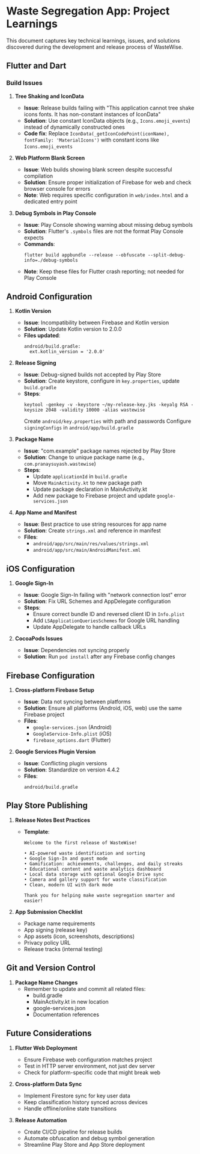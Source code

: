 # Waste Segregation App: Project Learnings

This document captures key technical learnings, issues, and solutions discovered during the development and release process of WasteWise.

## Flutter and Dart

### Build Issues

1. **Tree Shaking and IconData**
   - **Issue**: Release builds failing with "This application cannot tree shake icons fonts. It has non-constant instances of IconData"
   - **Solution**: Use constant IconData objects (e.g., `Icons.emoji_events`) instead of dynamically constructed ones
   - **Code fix**: Replace `IconData(_getIconCodePoint(iconName), fontFamily: 'MaterialIcons')` with constant icons like `Icons.emoji_events`

2. **Web Platform Blank Screen**
   - **Issue**: Web builds showing blank screen despite successful compilation
   - **Solution**: Ensure proper initialization of Firebase for web and check browser console for errors
   - **Note**: Web requires specific configuration in `web/index.html` and a dedicated entry point

3. **Debug Symbols in Play Console**
   - **Issue**: Play Console showing warning about missing debug symbols
   - **Solution**: Flutter's `.symbols` files are not the format Play Console expects
   - **Commands**:
     ```
     flutter build appbundle --release --obfuscate --split-debug-info=./debug-symbols
     ```
   - **Note**: Keep these files for Flutter crash reporting; not needed for Play Console

## Android Configuration

1. **Kotlin Version**
   - **Issue**: Incompatibility between Firebase and Kotlin version
   - **Solution**: Update Kotlin version to 2.0.0
   - **Files updated**:
     ```
     android/build.gradle:
       ext.kotlin_version = '2.0.0'
     ```

2. **Release Signing**
   - **Issue**: Debug-signed builds not accepted by Play Store
   - **Solution**: Create keystore, configure in `key.properties`, update `build.gradle`
   - **Steps**:
     ```
     keytool -genkey -v -keystore ~/my-release-key.jks -keyalg RSA -keysize 2048 -validity 10000 -alias wastewise
     ```
     Create `android/key.properties` with path and passwords
     Configure `signingConfigs` in `android/app/build.gradle`

3. **Package Name**
   - **Issue**: "com.example" package names rejected by Play Store
   - **Solution**: Change to unique package name (e.g., `com.pranaysuyash.wastewise`)
   - **Steps**:
     - Update `applicationId` in `build.gradle`
     - Move `MainActivity.kt` to new package path
     - Update package declaration in MainActivity.kt
     - Add new package to Firebase project and update `google-services.json`

4. **App Name and Manifest**
   - **Issue**: Best practice to use string resources for app name
   - **Solution**: Create `strings.xml` and reference in manifest
   - **Files**:
     - `android/app/src/main/res/values/strings.xml`
     - `android/app/src/main/AndroidManifest.xml`

## iOS Configuration

1. **Google Sign-In**
   - **Issue**: Google Sign-In failing with "network connection lost" error
   - **Solution**: Fix URL Schemes and AppDelegate configuration
   - **Steps**:
     - Ensure correct bundle ID and reversed client ID in `Info.plist`
     - Add `LSApplicationQueriesSchemes` for Google URL handling
     - Update AppDelegate to handle callback URLs

2. **CocoaPods Issues**
   - **Issue**: Dependencies not syncing properly
   - **Solution**: Run `pod install` after any Firebase config changes

## Firebase Configuration

1. **Cross-platform Firebase Setup**
   - **Issue**: Data not syncing between platforms
   - **Solution**: Ensure all platforms (Android, iOS, web) use the same Firebase project
   - **Files**:
     - `google-services.json` (Android)
     - `GoogleService-Info.plist` (iOS)
     - `firebase_options.dart` (Flutter)

2. **Google Services Plugin Version**
   - **Issue**: Conflicting plugin versions
   - **Solution**: Standardize on version 4.4.2
   - **Files**:
     ```
     android/build.gradle
     ```

## Play Store Publishing

1. **Release Notes Best Practices**
   - **Template**:
     ```
     Welcome to the first release of WasteWise!

     • AI-powered waste identification and sorting
     • Google Sign-In and guest mode
     • Gamification: achievements, challenges, and daily streaks
     • Educational content and waste analytics dashboard
     • Local data storage with optional Google Drive sync
     • Camera and gallery support for waste classification
     • Clean, modern UI with dark mode

     Thank you for helping make waste segregation smarter and easier!
     ```

2. **App Submission Checklist**
   - Package name requirements
   - App signing (release key)
   - App assets (icon, screenshots, descriptions)
   - Privacy policy URL
   - Release tracks (internal testing)

## Git and Version Control

1. **Package Name Changes**
   - Remember to update and commit all related files:
     - build.gradle
     - MainActivity.kt in new location
     - google-services.json
     - Documentation references

## Future Considerations

1. **Flutter Web Deployment**
   - Ensure Firebase web configuration matches project
   - Test in HTTP server environment, not just dev server
   - Check for platform-specific code that might break web

2. **Cross-platform Data Sync**
   - Implement Firestore sync for key user data
   - Keep classification history synced across devices
   - Handle offline/online state transitions

3. **Release Automation**
   - Create CI/CD pipeline for release builds
   - Automate obfuscation and debug symbol generation
   - Streamline Play Store and App Store deployment 